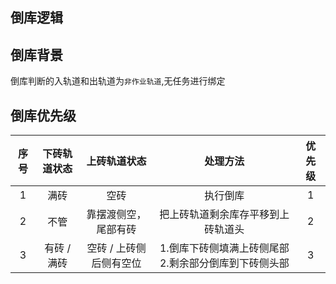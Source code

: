 ## 倒库逻辑





## 倒库背景

倒库判断的入轨道和出轨道为`非作业轨道`,无任务进行绑定

## 倒库优先级

| 序号 | 下砖轨道状态 |      上砖轨道状态       |                        处理方法                        | 优先级 |
| :--: | :----------: | :---------------------: | :----------------------------------------------------: | :----: |
|  1   |     满砖     |          空砖           |                        执行倒库                        |   1    |
|  2   |     不管     |  靠摆渡侧空，尾部有砖   |           把上砖轨道剩余库存平移到上砖轨道头           |   2    |
|  3   | 有砖 / 满砖  | 空砖 / 上砖侧后侧有空位 | 1.倒库下砖侧填满上砖侧尾部  2.剩余部分倒库到下砖侧头部 |   3    |

